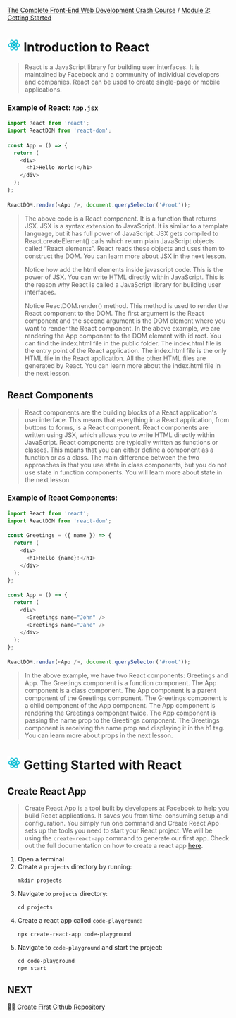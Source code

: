 [The Complete Front-End Web Development Crash Course](../README.md) / [Module 2: Getting Started](../module_02/README.md)

# <img src="../imgs/react-icon.png" width="30"/> Introduction to React
> React is a JavaScript library for building user interfaces.
> It is maintained by Facebook and a community of individual developers and companies.
> React can be used to create single-page or mobile applications.


### Example of React: `App.jsx`
```javascript
import React from 'react';
import ReactDOM from 'react-dom';

const App = () => {
  return (
    <div>
      <h1>Hello World!</h1>
    </div>
  );
};
    
ReactDOM.render(<App />, document.querySelector('#root'));
```
> The above code is a React component. It is a function that returns JSX. JSX is a syntax extension to JavaScript. It is similar to a template language, but it has full power of JavaScript. JSX gets compiled to React.createElement() calls which return plain JavaScript objects called “React elements”. React reads these objects and uses them to construct the DOM. You can learn more about JSX in the next lesson.
> 
> Notice how add the html elements inside javascript code. This is the power of JSX. You can write HTML directly within JavaScript. This is the reason why React is called a JavaScript library for building user interfaces.
> 
> Notice ReactDOM.render() method. This method is used to render the React component to the DOM. The first argument is the React component and the second argument is the DOM element where you want to render the React component. In the above example, we are rendering the App component to the DOM element with id root. You can find the index.html file in the public folder. The index.html file is the entry point of the React application. The index.html file is the only HTML file in the React application. All the other HTML files are generated by React. You can learn more about the index.html file in the next lesson.

## React Components
> React components are the building blocks of a React application's user interface. This means that everything in a React application, from buttons to forms, is a React component. React components are written using JSX, which allows you to write HTML directly within JavaScript. React components are typically written as functions or classes. This means that you can either define a component as a function or as a class. The main difference between the two approaches is that you use state in class components, but you do not use state in function components. You will learn more about state in the next lesson.

### Example of React Components:
```javascript
import React from 'react';
import ReactDOM from 'react-dom';

const Greetings = ({ name }) => {
  return (
    <div>
      <h1>Hello {name}!</h1>
    </div>
  );
};

const App = () => {
  return (
    <div>
      <Greetings name="John" />
      <Greetings name="Jane" />
    </div>
  );
};

ReactDOM.render(<App />, document.querySelector('#root'));
```
> In the above example, we have two React components: Greetings and App. The Greetings component is a function component. The App component is a class component. The App component is a parent component of the Greetings component. The Greetings component is a child component of the App component. The App component is rendering the Greetings component twice. The App component is passing the name prop to the Greetings component. The Greetings component is receiving the name prop and displaying it in the h1 tag. You can learn more about props in the next lesson.

# <img src="../imgs/react-icon.png" width="30"/> Getting Started with React

## Create React App
> Create React App is a tool built by developers at Facebook to help you build React applications. It saves you from time-consuming setup and configuration. You simply run one command and Create React App sets up the tools you need to start your React project.
>We will be using the `create-react-app` command to generate our first app.
> Check out the full documentation on how to create a react app [here](https://reactjs.org/docs/create-a-new-react-app.html).
1. Open a terminal
2. Create a `projects` directory by running:
    ```
    mkdir projects
    ```
3. Navigate to `projects` directory:
    ```
    cd projects
    ```
4. Create a react app called `code-playground`:
    ```
    npx create-react-app code-playground
    ```
5. Navigate to `code-playground` and start the project:
    ```
    cd code-playground
    npm start
    ```
 
## NEXT
[👨‍🎨 Create First Github Repository](./createFirstRepository.md)
